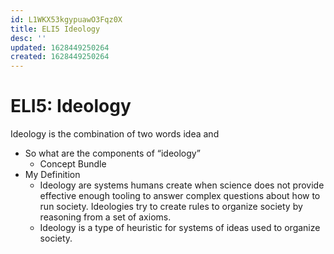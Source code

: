 ```yaml
---
id: L1WKX53kgypuawO3Fqz0X
title: ELI5 Ideology
desc: ''
updated: 1628449250264
created: 1628449250264
---
```

# ELI5: Ideology 
Ideology is the combination of two words idea and

*   So what are the components of “ideology”
    *   Concept Bundle
*   My Definition
    *   Ideology are systems humans create when science does not provide effective enough tooling to answer complex questions about how to run society. Ideologies try to create rules to organize society by reasoning from a set of axioms.
    *   Ideology is a type of heuristic for systems of ideas used to organize society.
